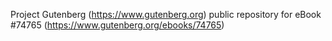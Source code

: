 Project Gutenberg (https://www.gutenberg.org) public repository for
eBook #74765 (https://www.gutenberg.org/ebooks/74765)
